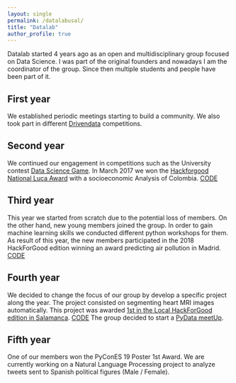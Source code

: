 ```yaml
---
layout: single
permalink: /datalabusal/
title: "Datalab"
author_profile: true
---
```


Datalab started 4 years ago as an open and multidisciplinary group focused on Data Science.
I was part of the original founders and nowadays I am the coordinator of the group.
Since then multiple students and people have been part of it.

## First year

We established periodic meetings starting to build a community.
We also took part in different [Drivendata](www.drivendata.org/) competitions.

## Second year

We continued our engagement in competitions such as the University contest [Data Science Game](twitter.com/datasciencegame).
In March 2017 we won the [Hackforgood National Luca Award](https://www.salamanca24horas.com/texto-diario/mostrar/893993/equipo-trabajo-usal-gana-premio-nacional-luca-encuentro-hackforgood) with a socioeconomic Analysis of Colombia.
[CODE](https://github.com/jgonzalezab/CafeterosColombianos-HackForGood-2017)

## Third year

This year we started from scratch due to the potential loss of members.
On the other hand, new young members joined the group. In order to gain machine learning skills we conducted different python workshops for them.
As result of this year, the new members participated in the 2018 HackForGood edition winning an award predicting air pollution in Madrid.
[CODE](https://github.com/PabloPerSa/Helpmosphere---Hack-for-Good-18---SAL08)

## Fourth year

We decided to change the focus of our group by develop a specific project along the year.
The project consisted on segmenting heart MRI images automatically. This project was awarded [1st in the Local HackForGood edition in Salamanca](https://www.salamanca24horas.com/texto-diario/mostrar/1365303/aplicacion-medical-datalab-agiliza-diagnostico-pacientes-gana-hackforgood-salamanca).
[CODE](https://github.com/Alberto267/MedicalDataLab-HackForGood2019)
The group decided to start a [PyData meetUp](https://www.meetup.com/es-ES/PyData-Salamanca/).

## Fifth year

One of our members won the PyConES 19 Poster 1st Award.
We are currently working on a Natural Language Processing project to analyze tweets sent to Spanish political figures (Male / Female).
